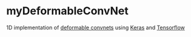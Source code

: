 # myDeformableConvNet

1D implementation of [deformable convnets](https://arxiv.org/abs/1703.06211) using [Keras](https://keras.io/) and [Tensorflow](https://www.tensorflow.org/)
